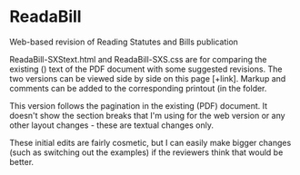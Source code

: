 # ReadaBill
Web-based revision of Reading Statutes and Bills publication

ReadaBill-SXStext.html and ReadaBill-SXS.css are for comparing the existing () text of the PDF document with some suggested revisions.
The two versions can be viewed side by side on this page [+link]. Markup and comments can be added to the corresponding printout (in the folder.

This version follows the pagination in the existing (PDF) document. It doesn't show the section breaks that I'm using for the web version or any other layout changes - these are textual changes only. 

These initial edits are fairly cosmetic, but I can easily make bigger changes (such as switching out the examples) if the reviewers think that would be better.
